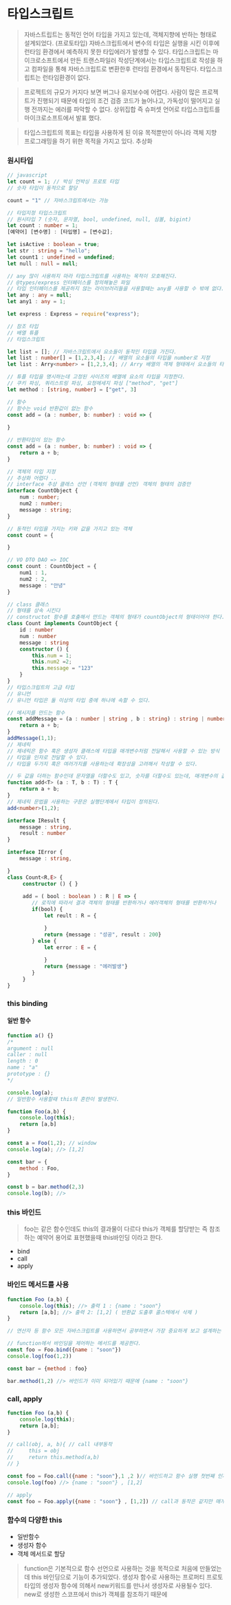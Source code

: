 # 타입스크립트
> 자바스트립트는 동적인 언어 타입을 가지고 있는데, 객체지향에 반하는 형태로 설계되었다. (프로토타입)
> 자바스크립트에서 변수의 타입은 실행을 시킨 이후에 런타임 환경에서 예측하지 못한 타입에러가 발생할 수 있다.
> 타입스크립트는 마이크로소프트에서 만든 트랜스파일러 작성단계에서는 타입스크립트로 작성을 하고
> 컴파일을 통해 자바스크립트로 변환한후 런타임 환경에서 동작된다.
> 타입스크립트는 런타임환경이 없다.

> 프로젝트의 규모가 커지다 보면 버그나 유지보수에 어렵다. 사람이 많은 프로젝트가 진행되기 때문에 타입의 조건 검증 코드가 늘어나고, 가독성이 떨어지고 실행 전까지는 에러를 파악할 수 없다.
> 상위집합 즉 슈퍼셋 언어로 타입스크립트를 마이크로소프트에서 발표 했다.

> 타입스크립트의 목표는 타입을 사용하게 된 이유 목적뿐만이 아니라 객체 지향 프로그래밍을 하기 위한 목적을 가지고 있다. 추상화

### 원시타입
```ts
// javascript
let count = 1; // 박싱 언박싱 프로토 타입
// 숫자 타입이 동적으로 할당

count = "1" // 자바스크립트에서는 가능 

// 타입지정 타입스크립트
// 원시타입 7 (숫자, 문자열, bool, undefined, null, 심볼, bigint)
let count : number = 1;
[예약어] [변수명] : [타입명] = [변수값];

let isActive : boolean = true;
let str : string = "hello";
let count1 : undefined = undefined;
let null : null = null;

// any 많이 사용하지 마라 타입스크립트를 사용하는 목적이 모호해진다.
// @types/express 인터페이스를 정의해놓은 파일
// 타입 인터페이스를 제공하지 않는 라이브러리들을 사용할때는 any를 사용할 수 밖에 없다.
let any : any = null;
let any1 : any = 1;

let express : Express = require("express");

// 참조 타입 
// 배열 튜플
// 타입스크립트 

let list = []; // 자바스크립트에서 요소들이 동적인 타입을 가진다.
let list : number[] = [1,2,3,4]; // 배열의 요소들의 타입을 number로 지정 
let list : Arry<number> = [1,2,3,4]; // Arry 배열의 객체 형태에서 요소들의 타입을 number타입을 전달받아서 사용한다.

// 튜플 타입을 명시하는데 고정된 사이즈의 배열에 요소의 타입을 지정한다.
// 쿠키 파싱, 쿼리스트링 파싱, 요청메세지 파싱 ["method", "get"]
let method : [string, number] = ["get", 3]

// 함수
// 함수는 void 반환값이 없는 함수 
const add = (a : number, b: number) : void => {
    
}

// 반환타입이 있는 함수
const add = (a : number, b: number) : void => {
    return a + b;
}

// 객체의 타입 지정
// 추상화 어렵다 ..
// interface 추상 클래스 선언 (객체의 형태를 선언) 객체의 형태의 검증만
interface CountObject {
    num : number;
    num2 : number;
    message : string;
}

// 동적인 타입을 가지는 키와 값을 가지고 있는 객체
const count = {

}

// VO DTO DAO => IOC
const count : CountObject = {
    num1 : 1,
    num2 : 2,
    message : "안녕"
}

// class 클래스
// 형태를 상속 시킨다
// constructot 함수를 호출해서 만드는 객체의 형태가 countObject의 형태이어야 한다.
class Count implements CountObject {
    id : number
    num : number
    message : string
    constructor () {
        this.num = 1;
        this.num2 =2;
        this.message = "123"
    }
}
// 타입스크립트의 고급 타입
// 유니언 
// 유니언 타입은 둘 이상의 타입 중에 하나에 속할 수 있다.

// 메시지를 만드는 함수
const addMessage = (a : number | string , b : string) : string | number => {
    return a + b;
}
addMessage(1,1);
// 제네릭
// 제네릭은 함수 혹은 생성자 클래스에 타입을 매개변수처럼 전달해서 사용할 수 있는 방식
// 타입을 인자로 전달할 수 있다.
// 타입을 두가지 혹은 여러가지를 사용하는데 확장성을 고려해서 작성할 수 있다.

// 두 값을 더하는 함수인데 문자열을 더할수도 있고, 숫자를 더할수도 있는데, 매개변수의 값의 타입이 잘 전달이 될지 추론을 하고싶다.
function add<T> (a : T, b : T) : T {
    return a + b;
} 
// 제네릭 문법을 사용하는 구문은 실행단계에서 타입이 정의된다.
add<number>(1,2);

interface IResult {
    message : string,
    result : number
} 

interface IError {
    message : string,

}
class Count<R,E> {
     constructor () { }
     
     add = ( bool : boolean ) : R | E => {
        // 로직에 따라서 결과 객체의 형태를 반환하거나 에러객체의 형태를 반환하거나 
        if(bool) {
            let reult : R = {

            }
            return {message : "성공", result : 200} 
        } else {
            let error : E = {
                
            }
            return {message : "에러발생"}
        }
     }
}
```

### this binding

#### 일반 함수
```js
function a() {}
/*
argument : null
caller : null
length : 0
name : "a"
prototype : {}
*/

console.log(a);
// 일반함수 사용할때 this의 혼란이 발생한다. 
```

```js
function Foo(a,b) {
    console.log(this);
    return [a,b]
}

const a = Foo(1,2); // window
console.log(a); //> [1,2]

const bar = {
    method : Foo,
}

const b = bar.method(2,3)
console.log(b); //> 
```

### this 바인드
> foo는 같은 함수인데도 this의 결과물이 다르다
> this가 객체를 할당받는 즉 참조하는 예약어 
> 용어로 표현했을때 this바인딩 이라고 한다. 

- bind
- call
- apply 

### 바인드 메서드를 사용
```js
function Foo (a,b) {
    console.log(this); //> 출력 1 : {name : "soon"}
    return [a,b]; //> 출력 2: [1,2] ( 반환값 도출후 콜스텍에서 삭제 )
}

// 연산자 등 함수 모든 자바스크립트를 사용하면서 공부하면서 가장 중요하게 보고 설계하는 부분은 매개변수 반환값 그리고 타입

// function에서 바인딩을 제어하는 메서드를 제공한다.
const foo = Foo.bind({name : "soon"})
console.log(foo(1,2))

const bar = {method : foo}

bar.method(1,2) //> 바인드가 이미 되어있기 때문에 {name : "soon"}
```

### call, apply

```js
function Foo (a,b) {
    console.log(this);
    return [a,b];
}

// call(obj, a, b){ // call 내부동작
//     this = obj
//     return this.method(a,b)
// }

const foo = Foo.call({name : "soon"},1 ,2 )// 바인드하고 함수 실행 첫번째 인자로 전달한 객체를 바인드 한다. 두번째 이후부터 배개변수로 전달 순서대로
console.log(foo) //> {name : "soon"} , [1,2]

// apply
const foo = Foo.apply({name : "soon"} , [1,2]) // call과 동작은 같지만 매개변수의 타입의 차이가 있다. 배열의 형태로 매개변수의 값을 전달 
```

### 함수의 다양한 this
- 일반함수
- 생성자 함수
- 객체 메서드로 할당

> function은 기본적으로 함수 선언으로 사용하는 것을 목적으로 처음에 만들었는데
> this 바인딩으로 기능이 추가되었다. 생성자 함수로 사용하는 프로퍼티
> 프로토 타입의 생성자 함수에 의해서 new키워드를 만나서 생성자로 사용될수 있다.
> new로 생성한 스코프에서 this가 객체를 참조하기 때문에 